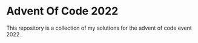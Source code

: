 # Advent Of Code 2022

This repository is a collection of my solutions for the advent of code event 2022.